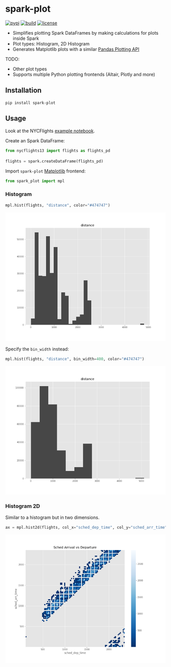 # spark-plot

[![pypi](https://badge.fury.io/py/spark-plot.svg)](https://pypi.org/project/spark-plot/)
[![build](https://github.com/danielfrg/spark-plot/workflows/test/badge.svg)](https://github.com/danielfrg/spark-plot/actions)
[![license](https://img.shields.io/:license-Apache%202-blue.svg)](https://github.com/danielfrg/spark-plot/blob/master/LICENSE.txt)

- Simplifies plotting Spark DataFrames by making calculations for plots inside Spark
- Plot types: Histogram, 2D Histogram
- Generates Matplotlib plots with a similar [Pandas Plotting API](https://pandas.pydata.org/docs/user_guide/visualization.html)

TODO:
- Other plot types
- Supports multiple Python plotting frontends (Altair, Plotly and more)

## Installation

```
pip install spark-plot
```

## Usage

Look at the NYCFlights [example notebook](https://nbviewer.extrapolations.dev/nb/raw.githubusercontent.com/danielfrg/spark-plot/main/notebooks/nycflights.ipynb).

Create an Spark DataFrame:

```python
from nycflights13 import flights as flights_pd

flights = spark.createDataFrame(flights_pd)
```

Import `spark-plot` [Matplotlib](https://matplotlib.org/stable/index.html) frontend:

```python
from spark_plot import mpl
```

### Histogram

```python
mpl.hist(flights, "distance", color="#474747")
```

![Flights Histogram](https://github.com/danielfrg/spark-plot/raw/main/docs/flights_hist.png "Flights Distance Histogram")

Specify the `bin_width` instead:

```python
mpl.hist(flights, "distance", bin_width=400, color="#474747")
```

![Flights Histogram](https://github.com/danielfrg/spark-plot/raw/main/docs/flights_hist_bin_width.png "Flights Distance Histogram")

### Histogram 2D

Similar to a histogram but in two dimensions.

```python
ax = mpl.hist2d(flights, col_x="sched_dep_time", col_y="sched_arr_time", title="Sched Arrival vs Departure", cmap="Blues_r")
```

![Flights Histogram 2d](https://github.com/danielfrg/spark-plot/raw/main/docs/flights_hist2d.png "Flights Scheduled 2D Histogram")
